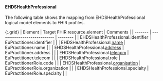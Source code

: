 <!--
  Generated file. Do not edit.
-->

#### EHDSHealthProfessional

The following table shows the mapping from EHDSHealthProfessional logical model elements to FHIR profiles.

{:.grid}
| Element | Target FHIR resource.element | Comments |
| ------- | ---------------------------- | -------- |
| EHDSHealthProfessional.identifier | EuPractitioner.identifier |  |
| EHDSHealthProfessional.[name](#ehdshumanname) | EuPractitioner.name |  |
| EHDSHealthProfessional.[address](#ehdsaddress) | EuPractitioner.address |  |
| EHDSHealthProfessional.[telecom](StructureDefinition-EHDSTelecom.html) | EuPractitioner.telecom |  |
| EHDSHealthProfessional.role | EuPractitionerRole.code |  |
| EHDSHealthProfessional.[organisation](#ehdsorganisation) | EuPractitionerRole.organization |  |
| EHDSHealthProfessional.specialty | EuPractitionerRole.specialty |  |


